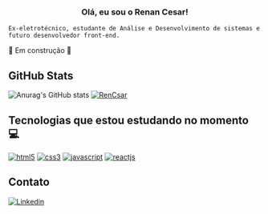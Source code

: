 <div style="display: inline_block" align="center">
 
### Olá, eu sou o Renan Cesar!
</div>
 
 ```
Ex-eletrotécnico, estudante de Análise e Desenvolvimento de sistemas e futuro desenvolvedor front-end.
```
 
 
🚧 Em construção 🚧

## GitHub Stats

![Anurag's GitHub stats](https://github-readme-stats.vercel.app/api?username=rencsar&show_icons=true&theme=dark)
[![RenCsar](https://github-readme-stats.vercel.app/api/top-langs/?username=RenCsar&hide=html&layout=compact=true&theme=dark)](https://github.com/RenCsar)
 



## Tecnologias que estou estudando no momento 💻



[![html5](https://img.shields.io/badge/HTML5-E34F26?style=for-the-badge&logo=html5&logoColor=white)](https://developer.mozilla.org/pt-BR/docs/Web/HTML/Element)
[![css3](https://img.shields.io/badge/CSS3-1572B6?style=for-the-badge&logo=css3&logoColor=white)](https://developer.mozilla.org/pt-BR/docs/Web/CSS)
[![javascript](https://img.shields.io/badge/JavaScript-323330?style=for-the-badge&logo=javascript&logoColor=F7DF1E)](https://developer.mozilla.org/pt-BR/docs/Web/JavaScript)
[![reactjs](https://img.shields.io/badge/React-20232A?style=for-the-badge&logo=react&logoColor=61DAFB)](https://pt-br.reactjs.org/docs/getting-started.html)
 
 ## Contato
 
 [![Linkedin](https://img.shields.io/badge/LinkedIn-0077B5?style=for-the-badge&logo=linkedin&logoColor=white)](https://www.linkedin.com/in/renan-cesar-a7155ab3/)




